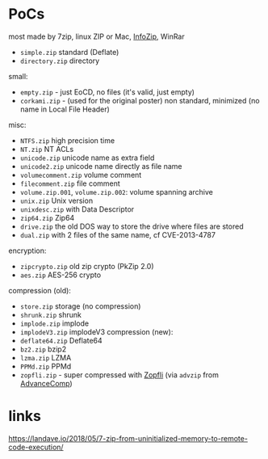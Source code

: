 # PoCs

most made by 7zip, linux ZIP or Mac, [InfoZip](ftp://ftp.info-zip.org/pub/infozip/win32/), WinRar

- `simple.zip` standard (Deflate)
 - `directory.zip` directory


small:
- `empty.zip` - just EoCD, no files (it's valid, just empty)
- `corkami.zip` - (used for the original poster) non standard, minimized (no name in Local File Header)

misc:
- `NTFS.zip` high precision time
- `NT.zip` NT ACLs
- `unicode.zip` unicode name as extra field
 - `unicode2.zip` unicode name directly as file name
- `volumecomment.zip` volume comment
 - `filecomment.zip` file comment
- `volume.zip.001`, `volume.zip.002`: volume spanning archive
- `unix.zip` Unix version
 - `unixdesc.zip` with Data Descriptor
- `zip64.zip` Zip64
- `drive.zip` the old DOS way to store the drive where files are stored
- `dual.zip` with 2 files of the same name, cf CVE-2013-4787

encryption:
- `zipcrypto.zip` old zip crypto (PkZip 2.0)
- `aes.zip` AES-256 crypto

compression (old):
- `store.zip` storage (no compression)
- `shrunk.zip`  shrunk
- `implode.zip`  implode
 - `implodeV3.zip`  implodeV3
compression (new):
- `deflate64.zip` Deflate64
- `bz2.zip` bzip2
- `lzma.zip` LZMA
- `PPMd.zip` PPMd
- `zopfli.zip` - super compressed with [Zopfli](https://github.com/google/zopfli) (via `advzip` from [AdvanceComp](https://www.advancemame.it/comp-readme.html))


# links

https://landave.io/2018/05/7-zip-from-uninitialized-memory-to-remote-code-execution/
